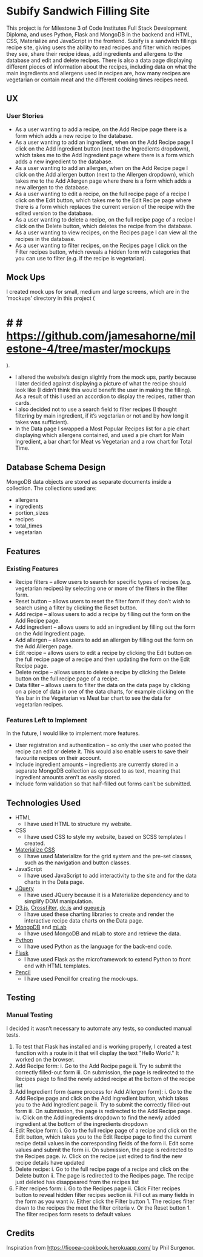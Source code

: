 # Subify Sandwich Filling Site
This project is for Milestone 3 of Code Institutes Full Stack Development Diploma, and uses Python, Flask and MongoDB in the backend and HTML, CSS, Materialize and JavaScript in the frontend.
Subify is a sandwich fillings recipe site, giving users the ability to read recipes and filter which recipes they see, share their recipe ideas, add ingredients and allergens to the database and edit and delete recipes. There is also a data page displaying different pieces of information about the recipes, including data on what the main ingredients and allergens used in recipes are, how many recipes are vegetarian or contain meat and the different cooking times recipes need.

## UX
### User Stories
* As a user wanting to add a recipe, on the Add Recipe page there is a form which adds a new recipe to the database.
* As a user wanting to add an ingredient, when on the Add Recipe page I click on the Add ingredient button (next to the Ingredients dropdown), which takes me to the Add Ingredient page where there is a form which adds a new ingredient to the database.
* As a user wanting to add an allergen, when on the Add Recipe page I click on the Add allergen button (next to the Allergen dropdown), which takes me to the Add Allergen page where there is a form which adds a new allergen to the database.
* As a user wanting to edit a recipe, on the full recipe page of a recipe I click on the Edit button, which takes me to the Edit Recipe page where there is a form which replaces the current version of the recipe with the edited version to the database.
* As a user wanting to delete a recipe, on the full recipe page of a recipe I click on the Delete button, which deletes the recipe from the database.
* As a user wanting to view recipes, on the Recipes page I can view all the recipes in the database.
* As a user wanting to filter recipes, on the Recipes page I click on the Filter recipes button, which reveals a hidden form with categories that you can use to filter (e.g. if the recipe is vegetarian).

## Mock Ups
I created mock ups for small, medium and large screens, which are in the ‘mockups’ directory in this project (
# # # https://github.com/jamesahorne/milestone-4/tree/master/mockups
).
* I altered the website’s design slightly from the mock ups, partly because I later decided against displaying a picture of what the recipe should look like (I didn’t think this would benefit the user in making the filling). As a result of this I used an accordion to display the recipes, rather than cards.
* I also decided not to use a search field to filter recipes (I thought filtering by main ingredient, if it’s vegetarian or not and by how long it takes was sufficient).
* In the Data page I swapped a Most Popular Recipes list for a pie chart displaying which allergens contained, and used a pie chart for Main Ingredient, a bar chart for Meat vs Vegetarian and a row chart for Total Time.

## Database Schema Design
MongoDB data objects are stored as separate documents inside a collection. The collections used are:
* allergens
* ingredients
* portion_sizes
* recipes
* total_times
* vegetarian

## Features
### Existing Features
* Recipe filters – allow users to search for specific types of recipes (e.g. vegetarian recipes) by selecting one or more of the filters in the filter form.
* Reset button – allows users to reset the filter form if they don’t wish to search using a filter by clicking the Reset button.
* Add recipe – allows users to add a recipe by filling out the form on the Add Recipe page.
* Add ingredient – allows users to add an ingredient by filling out the form on the Add Ingredient page.
* Add allergen – allows users to add an allergen by filling out the form on the Add Allergen page.
* Edit recipe – allows users to edit a recipe by clicking the Edit button on the full recipe page of a recipe and then updating the form on the Edit Recipe page.
* Delete recipe – allows users to delete a recipe by clicking the Delete button on the full recipe page of a recipe.
* Data filter – allows users to filter the data on the data page by clicking on a piece of data in one of the data charts, for example clicking on the Yes bar in the Vegetarian vs Meat bar chart to see the data for vegetarian recipes.

### Features Left to Implement
In the future, I would like to implement more features.
* User registration and authentication – so only the user who posted the recipe can edit or delete it. This would also enable users to save their favourite recipes on their account.
* Include ingredient amounts – ingredients are currently stored in a separate MongoDB collection as opposed to as text, meaning that ingredient amounts aren’t as easily stored.
* Include form validation so that half-filled out forms can’t be submitted.

## Technologies Used
* HTML
    * I have used HTML to structure my website.
* CSS
    * I have used CSS to style my website, based on SCSS templates I created.
* [Materialize CSS](https://materializecss.com/)
    * I have used Materialize for the grid system and the pre-set classes, such as the navigation and button classes.
* JavaScript
    * I have used JavaScript to add interactivity to the site and for the data charts in the Data page.
* [JQuery](https://jquery.com/)
    * I have used JQuery because it is a Materialize dependency and to simplify DOM manipulation.
* [D3.js](https://d3js.org/), [Crossfilter](http://crossfilter.github.io/crossfilter/), [dc.js](https://dc-js.github.io/dc.js/) and [queue.js](https://caolan.github.io/async/queue.js.html)
    * I have used these charting libraries to create and render the interactive recipe data charts on the Data page.
* [MongoDB](https://www.mongodb.com/) and [mLab](https://mlab.com/)
    * I have used MongoDB and mLab to store and retrieve the data.
*  [Python](https://www.python.org/)
    * I have used Python as the language for the back-end code.
* [Flask](http://flask.pocoo.org/)
    * I have used Flask as the microframework to extend Python to front end with HTML templates.
* [Pencil](https://pencil.evolus.vn/)
    * I have used Pencil for creating the mock-ups.


## Testing
### Manual Testing
I decided it wasn’t necessary to automate any tests, so conducted manual tests.

1. To test that Flask has installed and is working properly, I created a test function with a route in it that will display the text "Hello World." It worked on the browser.
2. Add Recipe form:
    i. Go to the Add Recipe page
    ii.	Try to submit the correctly filled-out form
    iii. On submission, the page is redirected to the Recipes page to find the newly added recipe at the bottom of the recipe list
3. Add Ingredient form (same process for Add Allergen form):
    i. Go to the Add Recipe page and click on the Add ingredient button, which takes you to the Add Ingredient page
    ii.	Try to submit the correctly filled-out form
    iii. On submission, the page is redirected to the Add Recipe page.
    iv.	Click on the Add ingredients dropdown to find the newly added ingredient at the bottom of the ingredients dropdown
4. Edit Recipe form:
    i.	Go to the full recipe page of a recipe and click on the Edit button, which takes you to the Edit Recipe page to find the current recipe detail values in the corresponding fields of the form
    ii.	Edit some values and submit the form
    iii.	On submission, the page is redirected to the Recipes page.
    iv.	Click on the recipe just edited to find the new recipe details have updated
5.	Delete recipe:
    i.	Go to the full recipe page of a recipe and click on the Delete button
    ii.	The page is redirected to the Recipes page. The recipe just deleted has disappeared from the recipes list
6.	Filter recipes form:
    i.	Go to the Recipes page
    ii.	Click Filter recipes button to reveal hidden filter recipes section
    iii. Fill out as many fields in the form as you want
    iv.	Either click the Filter button
        1. The recipes filter down to the recipes the meet the filter criteria
    v. Or the Reset button 
        1. The filter recipes form resets to default values


## Credits
Inspiration from https://ficoea-cookbook.herokuapp.com/ by Phil Surgenor.
